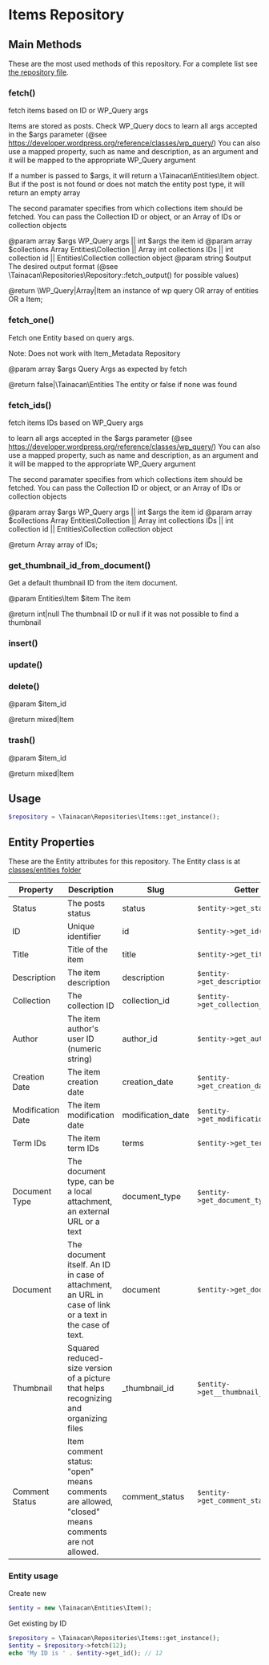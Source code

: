
# Items Repository

## Main Methods

These are the most used methods of this repository. For a complete list see [the repository file](../src/classes/repositories/class-tainacan-items.php).


### fetch()


fetch items based on ID or WP_Query args

Items are stored as posts. Check WP_Query docs
to learn all args accepted in the $args parameter (@see https://developer.wordpress.org/reference/classes/wp_query/)
You can also use a mapped property, such as name and description, as an argument and it will be mapped to the
appropriate WP_Query argument

If a number is passed to $args, it will return a \Tainacan\Entities\Item object.  But if the post is not found or
does not match the entity post type, it will return an empty array

The second paramater specifies from which collections item should be fetched.
You can pass the Collection ID or object, or an Array of IDs or collection objects

@param array $args WP_Query args || int $args the item id
@param array $collections Array Entities\Collection || Array int collections IDs || int collection id || Entities\Collection collection object
@param string $output The desired output format (@see \Tainacan\Repositories\Repository::fetch_output() for possible values)

@return \WP_Query|Array|Item an instance of wp query OR array of entities OR a Item;
 

### fetch_one()


Fetch one Entity based on query args.

Note: Does not work with Item_Metadata Repository

@param array $args Query Args as expected by fetch

@return false|\Tainacan\Entities The entity or false if none was found
 

### fetch_ids()


fetch items IDs based on WP_Query args

to learn all args accepted in the $args parameter (@see https://developer.wordpress.org/reference/classes/wp_query/)
You can also use a mapped property, such as name and description, as an argument and it will be mapped to the
appropriate WP_Query argument

The second paramater specifies from which collections item should be fetched.
You can pass the Collection ID or object, or an Array of IDs or collection objects

@param array $args WP_Query args || int $args the item id
@param array $collections Array Entities\Collection || Array int collections IDs || int collection id || Entities\Collection collection object

@return Array array of IDs;
 

### get_thumbnail_id_from_document()


Get a default thumbnail ID from the item document.

@param  Entities\Item $item The item

@return int|null           The thumbnail ID or null if it was not possible to find a thumbnail
 

### insert()



### update()



### delete()


@param $item_id

@return mixed|Item
 

### trash()


@param $item_id

@return mixed|Item
 

## Usage 

```PHP
$repository = \Tainacan\Repositories\Items::get_instance();
```

## Entity Properties 

These are the Entity attributes for this repository. The Entity class is at [classes/entities folder](../src/classes/entities/class-tainacan-item.php)

Property | Description | Slug | Getter | Setter | Stored as
--- | --- | --- | --- | --- | --- 
Status|The posts status|status|`$entity->get_status()`|`$entity->set_status()`|post_status
ID|Unique identifier|id|`$entity->get_id()`|`$entity->set_id()`|ID
Title|Title of the item|title|`$entity->get_title()`|`$entity->set_title()`|post_title
Description|The item description|description|`$entity->get_description()`|`$entity->set_description()`|post_content
Collection|The collection ID|collection_id|`$entity->get_collection_id()`|`$entity->set_collection_id()`|meta
Author|The item author's user ID (numeric string)|author_id|`$entity->get_author_id()`|`$entity->set_author_id()`|post_author
Creation Date|The item creation date|creation_date|`$entity->get_creation_date()`|`$entity->set_creation_date()`|post_date
Modification Date|The item modification date|modification_date|`$entity->get_modification_date()`|`$entity->set_modification_date()`|post_modified
Term IDs|The item term IDs|terms|`$entity->get_terms()`|`$entity->set_terms()`|terms
Document Type|The document type, can be a local attachment, an external URL or a text|document_type|`$entity->get_document_type()`|`$entity->set_document_type()`|meta
Document|The document itself. An ID in case of attachment, an URL in case of link or a text in the case of text.|document|`$entity->get_document()`|`$entity->set_document()`|meta
Thumbnail|Squared reduced-size version of a picture that helps recognizing and organizing files|_thumbnail_id|`$entity->get__thumbnail_id()`|`$entity->set__thumbnail_id()`|meta
Comment Status|Item comment status: "open" means comments are allowed, "closed" means comments are not allowed.|comment_status|`$entity->get_comment_status()`|`$entity->set_comment_status()`|comment_status

### Entity usage


Create new

```PHP
$entity = new \Tainacan\Entities\Item();
```

Get existing by ID
```PHP
$repository = \Tainacan\Repositories\Items::get_instance();
$entity = $repository->fetch(12);
echo 'My ID is ' . $entity->get_id(); // 12
```

